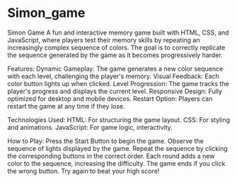 # Simon_game
Simon Game A fun and interactive memory game built with HTML, CSS, and JavaScript, where players test their memory skills by repeating an increasingly complex sequence of colors. The goal is to correctly replicate the sequence generated by the game as it becomes progressively harder.

Features:
Dynamic Gameplay: The game generates a new color sequence with each level, challenging the player's memory.
Visual Feedback: Each color button lights up when clicked.
Level Progression: The game tracks the player's progress and displays the current level.
Responsive Design: Fully optimized for desktop and mobile devices.
Restart Option: Players can restart the game at any time if they lose.

Technologies Used: 
HTML: For structuring the game layout.
CSS: For styling and animations.
JavaScript: For game logic, interactivity.

How to Play:
Press the Start Button to begin the game.
Observe the sequence of lights displayed by the game.
Repeat the sequence by clicking the corresponding buttons in the correct order.
Each round adds a new color to the sequence, increasing the difficulty.
The game ends if you click the wrong button. Try again to beat your high score!
